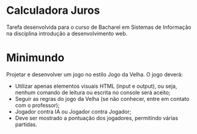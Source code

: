 # Calculadora Juros
Tarefa desenvolvida para o curso de Bacharel em Sistemas de Informação na disciplina introdução a desenvolvimento web.

# Minimundo
Projetar e desenvolver um jogo no estilo Jogo da Velha. O jogo deverá:
* Utilizar apenas elementos visuais HTML (input e output), ou seja, nenhum comando de leitura ou escrita no console será aceito;
* Seguir as regras do jogo da Velha (se não conhecer, entre em contato com o professor);
* Jogador contra IA ou Jogador contra Jogador;
* Deve ser mostrado a pontuação dos jogadores, permitindo várias partidas.
